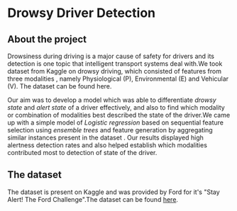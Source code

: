 # Drowsy Driver Detection

## About the project
Drowsiness during driving is a major cause of safety for drivers and its detection is one topic that intelligent transport systems deal with.We took dataset from Kaggle on drowsy driving, which consisted of features from three modalities , namely Physiological (P), Environmental (E) and Vehicular (V). The dataset can be found here.

Our aim was to develop a model which was able to differentiate *drowsy state* and *alert state* of a driver effectively, and also to find which modality or combination of modalities best described the state of the driver.We came up with a simple model of *Logistic regression* based on sequential feature selection using *ensemble trees* and feature generation by aggregating similar instances present in the dataset .
Our results displayed high alertness detection rates and also helped establish which modalities contributed most to detection of state of the driver.

## The dataset
The dataset is present on Kaggle and was provided by Ford for it's "Stay Alert! The Ford Challenge".The dataset can be found [here](https://www.kaggle.com/c/stayalert#description).
